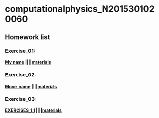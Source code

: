 # computationalphysics_N2015301020060
## Homework list 
### Exercise_01: 
#### [My name](http://note.youdao.com/noteshare?id=a73c1588c4e1a5cef64a5d8b3ce3ea03)    ||||[materials](https://raw.githubusercontent.com/wangqi19970224/computationalphysics_N2015301020060/master/Exercise_01.py)

### Exercise_02:
#### [Move_name](http://note.youdao.com/noteshare?id=5796100379a642e09ba1eaff99654adf)    ||||[materials](https://raw.githubusercontent.com/wangqi19970224/computationalphysics_N2015301020060/master/Exercise_02.py)

### Exercise_03:
#### [EXERCISES_1.1](http://note.youdao.com/noteshare?id=b451c1dddc72838af508ae201f6bb3b5)    ||||[materials](https://raw.githubusercontent.com/wangqi19970224/computationalphysics_N2015301020060/master/Exercise_03.py)
